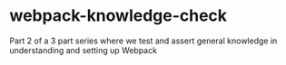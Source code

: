 # webpack-knowledge-check
Part 2 of a 3 part series where we test and assert general knowledge in understanding and setting up Webpack
